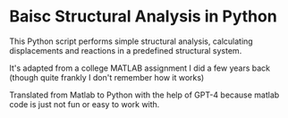 # Baisc Structural Analysis in Python

This Python script performs simple structural analysis, calculating displacements and reactions in a predefined structural system.

It's adapted from a college MATLAB assignment I did a few years back (though quite frankly I don't remember how it works)

Translated from Matlab to Python with the help of GPT-4 because matlab code is just not fun or easy to work with.
